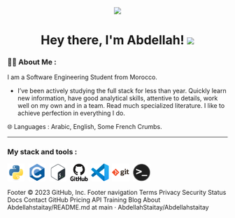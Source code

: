 
<div id="header" align="center">
  <img src="https://media.giphy.com/media/du3J3cXyzhj75IOgvA/giphy.gif" width="100"/>
  
  <h1>
    Hey there, I'm Abdellah!
    <img src="https://media.giphy.com/media/hvRJCLFzcasrR4ia7z/giphy.gif" width="30px"/>
  </h1>
  </div>
  
  
  ### :technologist: About Me :
I am a Software Engineering Student from Morocco.

- I’ve been actively studying the full stack for less than year. Quickly learn new information, have good analytical skills, attentive to details, work well on my own and in a team. Read much specialized literature. I like to achieve perfection in everything I do.

🌐 Languages : Arabic, English, Some French Crumbs.

---

### My stack and tools :
<div>
   <img src="https://github.com/devicons/devicon/blob/master/icons/python/python-original.svg" title="Python"  alt="Github" width="40"/>&nbsp;
   <img src="https://github.com/devicons/devicon/blob/master/icons/c/c-original.svg" title="C"  alt="Github" width="40"/>&nbsp;
	 <img src="https://github.com/devicons/devicon/blob/master/icons/bash/bash-original.svg" title="Bash"  alt="Github" width="40"/>&nbsp;
  <img src="https://github.com/devicons/devicon/blob/master/icons/github/github-original-wordmark.svg" title="Github"  alt="Github" width="40"/>&nbsp;
  <img src="https://github.com/devicons/devicon/blob/master/icons/vscode/vscode-original.svg" title="Visual Studio Code" alt="Visual Studio Code" width="40" height="40"/>&nbsp;
  <img src="https://github.com/devicons/devicon/blob/master/icons/git/git-original-wordmark.svg" title="Git" alt="Git" width="40" height="40"/>&nbsp;
  <img src="https://raw.githubusercontent.com/github/explore/80688e429a7d4ef2fca1e82350fe8e3517d3494d/topics/terminal/terminal.png" title="Terminal" alt="Terminal" width="40" height="40"/>&nbsp;
</div>


  
  
Footer
© 2023 GitHub, Inc.
Footer navigation
Terms
Privacy
Security
Status
Docs
Contact GitHub
Pricing
API
Training
Blog
About
Abdellahstaitay/README.md at main · AbdellahStaitay/Abdellahstaitay

